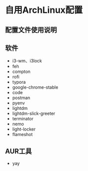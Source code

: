 # 自用ArchLinux配置

##  配置文件使用说明



## 软件

- i3-wm、i3lock
- feh
- compton
- rofi
- typora
- google-chrome-stable
- code
- postman
- pyenv
- lightdm
- lightdm-slick-greeter
- terminator
- nemo
- light-locker
- flameshot



## AUR工具

- yay







